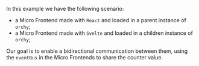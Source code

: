 In this example we have the following scenario:

- a Micro Frontend made with `React` and loaded in a parent instance of `orchy`;
- a Micro Frontend made with `Svelte` and loaded in a children instance of `orchy`;

Our goal is to enable a bidirectional communication between them, using the `eventBus` in the Micro Frontends to share the counter value.